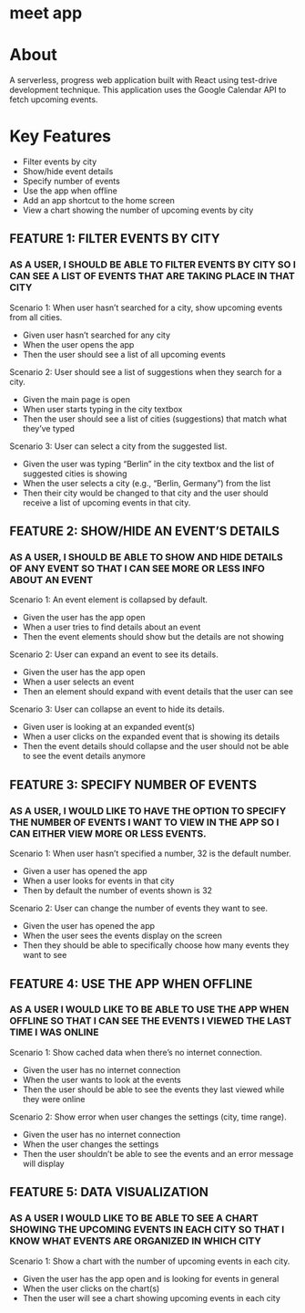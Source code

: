 # meet app

# About

A serverless, progress web application built with React using test-drive development technique. This application uses the Google Calendar API to fetch upcoming events.

# Key Features

* Filter events by city
* Show/hide event details
* Specify number of events
* Use the app when offline
* Add an app shortcut to the home screen
* View a chart showing the number of upcoming events by city

## FEATURE 1: FILTER EVENTS BY CITY
### AS A USER, I SHOULD BE ABLE TO FILTER EVENTS BY CITY SO I CAN SEE A LIST OF EVENTS THAT ARE TAKING PLACE IN THAT CITY

Scenario 1: When user hasn’t searched for a city, show upcoming events from all cities.
* Given user hasn’t searched for any city
* When the user opens the app 
* Then the user should see a list of all upcoming events

Scenario 2: User should see a list of suggestions when they search for a city.
* Given the main page is open
* When user starts typing in the city textbox
* Then the user should see a list of cities (suggestions) that match what they’ve typed

Scenario 3: User can select a city from the suggested list.
* Given the user was typing “Berlin” in the city textbox and the list of suggested cities is showing
* When the user selects a city (e.g., “Berlin, Germany”) from the list
* Then their city would be changed to that city and the user should receive a list of upcoming events in that city.

## FEATURE 2: SHOW/HIDE AN EVENT’S DETAILS
### AS A USER, I SHOULD BE ABLE TO SHOW AND HIDE DETAILS OF ANY EVENT SO THAT I CAN SEE MORE OR LESS INFO ABOUT AN EVENT

Scenario 1: An event element is collapsed by default.
* Given the user has the app open
* When a user tries to find details about an event
* Then the event elements should show but the details are not showing

Scenario 2: User can expand an event to see its details.
* Given the user has the app open
* When a user selects an event
* Then an element should expand with event details that the user can see

Scenario 3: User can collapse an event to hide its details.
* Given user is looking at an expanded event(s)
* When a user clicks on the expanded event that is showing its details
* Then the event details should collapse and the user should not be able to see the event details anymore

## FEATURE 3: SPECIFY NUMBER OF EVENTS
### AS A USER, I WOULD LIKE TO HAVE THE OPTION TO SPECIFY THE NUMBER OF EVENTS I WANT TO VIEW IN THE APP SO I CAN EITHER VIEW MORE OR LESS EVENTS.

Scenario 1: When user hasn’t specified a number, 32 is the default number.
* Given a user has opened the app
* When a user looks for events in that city
* Then by default the number of events shown is 32 

Scenario 2: User can change the number of events they want to see.
* Given the user has opened the app
* When the user sees the events display on the screen
* Then they should be able to specifically choose how many events they want to see

## FEATURE 4: USE THE APP WHEN OFFLINE
### AS A USER I WOULD LIKE TO BE ABLE TO USE THE APP WHEN OFFLINE SO THAT I CAN SEE THE EVENTS I VIEWED THE LAST TIME I WAS ONLINE

Scenario 1: Show cached data when there’s no internet connection.
* Given the user has no internet connection
* When the user wants to look at the events
* Then the user should be able to see the events they last viewed while they were online

Scenario 2: Show error when user changes the settings (city, time range).
* Given the user has no internet connection
* When the user changes the settings
* Then the user shouldn’t be able to see the events and an error message will display

## FEATURE 5: DATA VISUALIZATION
### AS A USER I WOULD LIKE TO BE ABLE TO SEE A CHART SHOWING THE UPCOMING EVENTS IN EACH CITY SO THAT I KNOW WHAT EVENTS ARE ORGANIZED IN WHICH CITY

Scenario 1: Show a chart with the number of upcoming events in each city.
* Given the user has the app open and is looking for events in general
* When the user clicks on the chart(s)
* Then the user will see a chart showing upcoming events in each city
